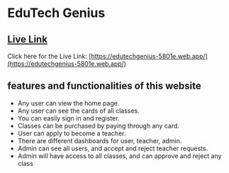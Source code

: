 # EduTech Genius

## [ Live Link](https://edutechgenius-5801e.web.app/)

Click here for the Live Link: [https://edutechgenius-5801e.web.app/](https://edutechgenius-5801e.web.app/)


## features and functionalities of this website

- Any user can view the home page.
- Any user can see the cards of all classes.
- You can easily sign in and register.
- Classes can be purchased by paying through any card.
- User can apply to become a teacher.
- There are different dashboards for user, teacher, admin.
- Admin can see all users, and accept and reject teacher requests.
- Admin will have access to all classes, and can approve and reject any class

